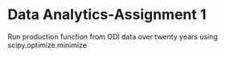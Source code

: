 # Data Analytics-Assignment 1
 Run production function from ODI data over twenty years using scipy.optimize.minimize 
